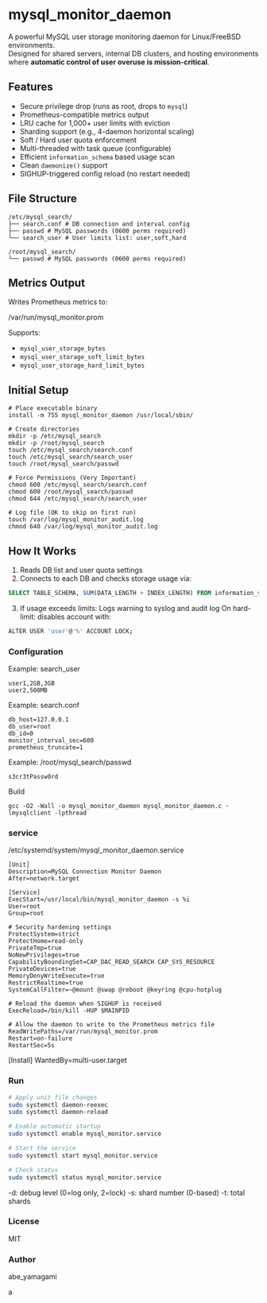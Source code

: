 # mysql_monitor_daemon

A powerful MySQL user storage monitoring daemon for Linux/FreeBSD environments.  
Designed for shared servers, internal DB clusters, and hosting environments where **automatic control of user overuse is mission-critical**.

## Features

- Secure privilege drop (runs as root, drops to `mysql`)
- Prometheus-compatible metrics output
- LRU cache for 1,000+ user limits with eviction
- Sharding support (e.g., 4-daemon horizontal scaling)
- Soft / Hard user quota enforcement
- Multi-threaded with task queue (configurable)
- Efficient `information_schema` based usage scan
- Clean `daemonize()` support
- SIGHUP-triggered config reload (no restart needed)

## File Structure
```
/etc/mysql_search/
├── search.conf # DB connection and interval config
├── passwd # MySQL passwords (0600 perms required)
└── search_user # User limits list: user,soft,hard
```

```
/root/mysql_search/
└── passwd # MySQL passwords (0600 perms required)
```

## Metrics Output

Writes Prometheus metrics to:

/var/run/mysql_monitor.prom


Supports:
- `mysql_user_storage_bytes`
- `mysql_user_storage_soft_limit_bytes`
- `mysql_user_storage_hard_limit_bytes`

## Initial Setup
```
# Place executable binary
install -m 755 mysql_monitor_daemon /usr/local/sbin/

# Create directories
mkdir -p /etc/mysql_search
mkdir -p /root/mysql_search
touch /etc/mysql_search/search.conf
touch /etc/mysql_search/search_user
touch /root/mysql_search/passwd

# Force Permissions (Very Important)
chmod 600 /etc/mysql_search/search.conf
chmod 600 /root/mysql_search/passwd
chmod 644 /etc/mysql_search/search_user

# Log file (OK to skip on first run)
touch /var/log/mysql_monitor_audit.log
chmod 640 /var/log/mysql_monitor_audit.log
```

## How It Works

1. Reads DB list and user quota settings
2. Connects to each DB and checks storage usage via:
 ```sql
SELECT TABLE_SCHEMA, SUM(DATA_LENGTH + INDEX_LENGTH) FROM information_schema.tables GROUP BY TABLE_SCHEMA;
 ```

3. If usage exceeds limits:
Logs warning to syslog and audit log
On hard-limit: disables account with:
```bash
ALTER USER 'user'@'%' ACCOUNT LOCK;
```

### Configuration
Example: search_user
```
user1,2GB,3GB
user2,500MB
```

Example: search.conf
```
db_host=127.0.0.1
db_user=root
db_id=0
monitor_interval_sec=600
prometheus_truncate=1
```

Example: /root/mysql_search/passwd
```
s3cr3tPassw0rd
```

Build
```
gcc -O2 -Wall -o mysql_monitor_daemon mysql_monitor_daemon.c -lmysqlclient -lpthread
```

### service
/etc/systemd/system/mysql_monitor_daemon.service
```
[Unit]
Description=MySQL Connection Monitor Daemon
After=network.target

[Service]
ExecStart=/usr/local/bin/mysql_monitor_daemon -s %i
User=root
Group=root

# Security hardening settings
ProtectSystem=strict
ProtectHome=read-only
PrivateTmp=true
NoNewPrivileges=true
CapabilityBoundingSet=CAP_DAC_READ_SEARCH CAP_SYS_RESOURCE
PrivateDevices=true
MemoryDenyWriteExecute=true
RestrictRealtime=true
SystemCallFilter=~@mount @swap @reboot @keyring @cpu-hotplug

# Reload the daemon when SIGHUP is received
ExecReload=/bin/kill -HUP $MAINPID

# Allow the daemon to write to the Prometheus metrics file
ReadWritePaths=/var/run/mysql_monitor.prom
Restart=on-failure
RestartSec=5s
```

[Install]
WantedBy=multi-user.target

### Run
```bash
# Apply unit file changes
sudo systemctl daemon-reexec
sudo systemctl daemon-reload

# Enable automatic startup
sudo systemctl enable mysql_monitor.service

# Start the service
sudo systemctl start mysql_monitor.service

# Check status
sudo systemctl status mysql_monitor.service
```
-d: debug level (0=log only, 2=lock)
-s: shard number (0-based)
-t: total shards

### License

MIT

### Author

abe_yamagami

a
